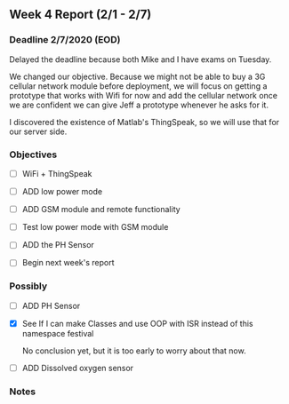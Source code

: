 ## Week 4 Report (2/1 - 2/7)

### Deadline 2/7/2020 (EOD)

Delayed the deadline because both Mike and I have exams on Tuesday.



We changed our objective. Because we might not be able to buy a 3G cellular network module before deployment, we will focus on getting a prototype that works with Wifi for now and add the cellular network once we are confident we can give Jeff a prototype whenever he asks for it.



I discovered the existence of Matlab's ThingSpeak, so we will use that for our server side.



### Objectives

- [ ] WiFi + ThingSpeak

- [ ] ADD low power mode

- [ ] ADD GSM module and remote functionality

- [ ] Test low power mode with GSM module

- [ ] ADD the PH Sensor

- [ ] Begin next week's report

  

### Possibly

- [ ] ADD PH Sensor

- [x] See If I can make Classes and use OOP with ISR instead of this namespace festival

  No conclusion yet, but it is too early to worry about that now.

- [ ] ADD Dissolved oxygen sensor



### Notes

